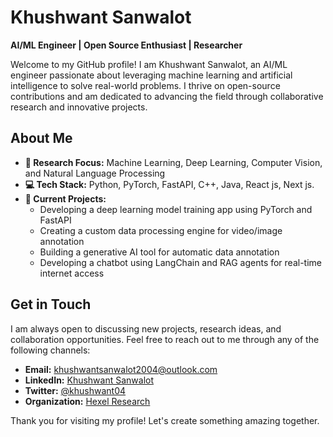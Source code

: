 # Khushwant Sanwalot

**AI/ML Engineer | Open Source Enthusiast | Researcher**

Welcome to my GitHub profile! I am Khushwant Sanwalot, an AI/ML engineer passionate about leveraging machine learning and artificial intelligence to solve real-world problems. I thrive on open-source contributions and am dedicated to advancing the field through collaborative research and innovative projects.

## About Me

- **🔬 Research Focus:** Machine Learning, Deep Learning, Computer Vision, and Natural Language Processing
- **💻 Tech Stack:** Python, PyTorch, FastAPI, C++, Java, React js, Next js.
- **🚀 Current Projects:**
  - Developing a deep learning model training app using PyTorch and FastAPI
  - Creating a custom data processing engine for video/image annotation
  - Building a generative AI tool for automatic data annotation
  - Developing a chatbot using LangChain and RAG agents for real-time internet access
  
## Get in Touch

I am always open to discussing new projects, research ideas, and collaboration opportunities. Feel free to reach out to me through any of the following channels:

- **Email:** khushwantsanwalot2004@outlook.com
- **LinkedIn:** [Khushwant Sanwalot](https://www.linkedin.com/in/khushwant-sanwalot/)
- **Twitter:** [@khushwant04](https://x.com/ksanwalot04?t=vCed7GN0P1aIoKqx_72H2Q&s=09)
- **Organization:** [Hexel Research](https://github.com/hexelresearch)

Thank you for visiting my profile! Let's create something amazing together.
